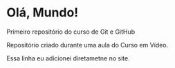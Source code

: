 # Olá, Mundo!
 Primeiro repositório do curso de Git e GitHub

 Repositório criado durante uma aula do Curso em Vídeo.
 
 Essa linha eu adicionei diretametne no site.
